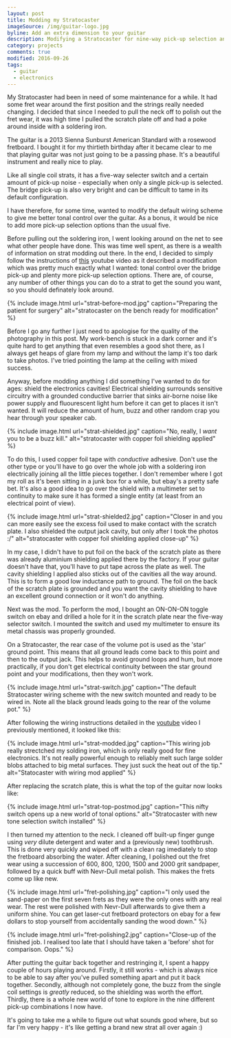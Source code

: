 ```yaml
---
layout: post
title: Modding my Stratocaster
imageSource: /img/guitar-logo.jpg
byline: Add an extra dimension to your guitar
description: Modifying a Stratocaster for nine-way pick-up selection and dual capacitor tone knobs. Also bonus fret maintenance and polishing.
category: projects
comments: true
modified: 2016-09-26
tags:
  - guitar
  - electronics
---
```


My Stratocaster had been in need of some maintenance for a while. It had some fret wear around the first position and the strings really needed changing. I decided that since I needed to pull the neck off to polish out the fret wear, it was high time I pulled the scratch plate off and had a poke around inside with a soldering iron.

The guitar is a 2013 Sienna Sunburst American Standard with a rosewood fretboard. I bought it for my thirtieth birthday after it became clear to me that playing guitar was not just going to be a passing phase. It's a beautiful instrument and really nice to play.

Like all single coil strats, it has a five-way selecter switch and a certain amount of pick-up noise - especially when only a single pick-up is selected. The bridge pick-up is also very bright and can be difficult to tame in its default configuration.

I have therefore, for some time, wanted to modify the default wiring scheme to give me better tonal control over the guitar. As a bonus, it would be nice to add more pick-up selection options than the usual five.

Before pulling out the soldering iron, I went looking around on the net to see what other people have done. This was time well spent, as there is a wealth of information on strat modding out there. In the end, I decided to simply follow the instructions of [this](https://www.youtube.com/watch?v=zaylqAbpUAM) youtube video as it described a modification which was pretty much exactly what I wanted: tonal control over the bridge pick-up and plenty more pick-up selection options. There are, of course, any number of other things you can do to a strat to get the sound you want, so you should definately look around.

{% include image.html url="strat-before-mod.jpg" caption="Preparing the patient for surgery" alt="stratocaster on the bench ready for modification" %}

Before I go any further I just need to apologise for the quality of the photography in this post. My work-bench is stuck in a dark corner and it's quite hard to get anything that even resembles a good shot there, as I always get heaps of glare from my lamp and without the lamp it's too dark to take photos. I've tried pointing the lamp at the ceiling with mixed success.

Anyway, before modding anything I did something I've wanted to do for ages: shield the electronics cavities! Electrical shielding surrounds sensitive circuitry with a grounded conductive barrier that sinks air-borne noise like power supply and fluourescent light hum before it can get to places it isn't wanted. It will reduce the amount of hum, buzz and other random crap you hear through your speaker cab.

{% include image.html url="strat-shielded.jpg" caption="No, really, I <i>want</i> you to be a buzz kill." alt="stratocaster with copper foil shielding applied" %}

To do this, I used copper foil tape with _conductive_ adhesive. Don't use the other type or you'll have to go over the whole job with a soldering iron electrically joining all the little pieces together. I don't remember where I got my roll as it's been sitting in a junk box for a while, but ebay's a pretty safe bet. It's also a good idea to go over the shield with a multimeter set to continuity to make sure it has formed a single entity (at least from an electrical point of view).

{% include image.html url="strat-shielded2.jpg" caption="Closer in and you can more easily see the excess foil used to make contact with the scratch plate. I also shielded the output jack cavity, but only after I took the photos :/" alt="stratocaster with copper foil shielding applied close-up" %}

In my case, I didn't have to put foil on the back of the scratch plate as there was already aluminium shielding applied there by the factory. If your guitar doesn't have that, you'll have to put tape across the plate as well. The cavity shielding I applied also sticks out of the cavities all the way around. This is to form a good low inductance path to ground. The foil on the back of the scratch plate is grounded and you want the cavity shielding to have an excellent ground connection or it won't do anything.

Next was the mod. To perform the mod, I bought an ON-ON-ON toggle switch on ebay and drilled a hole for it in the scratch plate near the five-way selector switch. I mounted the switch and used my multimeter to ensure its metal chassis was properly grounded.

On a Stratocaster, the rear case of the volume pot is used as the 'star' ground point. This means that all ground leads come back to this point and then to the output jack. This helps to avoid ground loops and hum, but more practically, if you don't get electrical continuity between the star ground point and your modifications, then they won't work.

{% include image.html url="strat-switch.jpg" caption="The default Stratocaster wiring scheme with the new switch mounted and ready to be wired in. Note all the black ground leads going to the rear of the volume pot." %}

After following the wiring instructions detailed in the [youtube]((https://www.youtube.com/watch?v=zaylqAbpUAM)) video I previously mentioned, it looked like this:

{% include image.html url="strat-modded.jpg" caption="This wiring job really strectched my solding iron, which is only really good for fine electronics. It's not really powerful enough to reliably melt such large solder blobs attached to big metal surfaces. They just suck the heat out of the tip." alt="Statocaster with wiring mod applied" %}

After replacing the scratch plate, this is what the top of the guitar now looks like:

{% include image.html url="strat-top-postmod.jpg" caption="This nifty switch opens up a new world of tonal options." alt="Stratocaster with new tone selection switch installed" %}

I then turned my attention to the neck. I cleaned off built-up finger gunge using _very_ dilute detergent and water and a (previously new) toothbrush. This is done very quickly and wiped off with a clean rag imediately to stop the fretboard absorbing the water. After cleaning, I polished out the fret wear using a succession of 600, 800, 1200, 1500 and 2000 grit sandpaper, followed by a quick buff with Nevr-Dull metal polish. This makes the frets come up like new.

{% include image.html url="fret-polishing.jpg" caption="I only used the sand-paper on the first seven frets as they were the only ones with any real wear. The rest were polished with Nevr-Dull afterwards to give them a uniform shine. You can get laser-cut fretboard protectors on ebay for a few dollars to stop yourself from accidentally sanding the wood down." %}

{% include image.html url="fret-polishing2.jpg" caption="Close-up of the finished job. I realised too late that I should have taken a 'before' shot for comparison. Oops." %}

After putting the guitar back together and restringing it, I spent a happy couple of hours playing around. Firstly, it still works - which is always nice to be able to say after you've pulled something apart and put it back together. Secondly, although not completely gone, the buzz from the single coil settings is _greatly_ reduced, so the shielding was worth the effort. Thirdly, there is a whole new world of tone to explore in the nine different pick-up combinations I now have.

It's going to take me a while to figure out what sounds good where, but so far I'm very happy - it's like getting a brand new strat all over again :)
